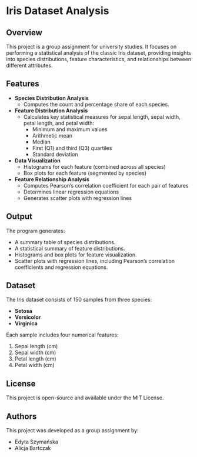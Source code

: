 # Iris Dataset Analysis

## Overview

This project is a group assignment for university studies. It focuses on performing a statistical analysis of the classic Iris dataset, providing insights into species distributions, feature characteristics, and relationships between different attributes.

## Features

- **Species Distribution Analysis**
  - Computes the count and percentage share of each species.
- **Feature Distribution Analysis**
  - Calculates key statistical measures for sepal length, sepal width, petal length, and petal width:
    - Minimum and maximum values
    - Arithmetic mean
    - Median
    - First (Q1) and third (Q3) quartiles
    - Standard deviation
- **Data Visualization**
  - Histograms for each feature (combined across all species)
  - Box plots for each feature (segmented by species)
- **Feature Relationship Analysis**
  - Computes Pearson’s correlation coefficient for each pair of features
  - Determines linear regression equations
  - Generates scatter plots with regression lines

## Output

The program generates:

- A summary table of species distributions.
- A statistical summary of feature distributions.
- Histograms and box plots for feature visualization.
- Scatter plots with regression lines, including Pearson’s correlation coefficients and regression equations.

## Dataset

The Iris dataset consists of 150 samples from three species:

- **Setosa**
- **Versicolor**
- **Virginica**

Each sample includes four numerical features:

1. Sepal length (cm)
2. Sepal width (cm)
3. Petal length (cm)
4. Petal width (cm)

## License

This project is open-source and available under the MIT License.

## Authors

This project was developed as a group assignment by:

- Edyta Szymańska
- Alicja Bartczak


